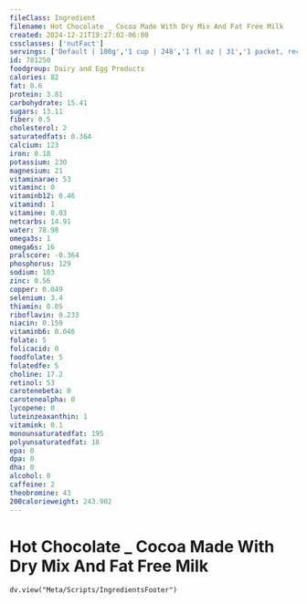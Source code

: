 ```yaml
---
fileClass: Ingredient
filename: Hot Chocolate _ Cocoa Made With Dry Mix And Fat Free Milk
created: 2024-12-21T19:27:02-06:00
cssclasses: ['nutFact']
servings: ['Default | 100g','1 cup | 248','1 fl oz | 31','1 packet, reconstituted | 211']
id: 781250
foodgroup: Dairy and Egg Products 
calories: 82
fat: 0.6
protein: 3.81
carbohydrate: 15.41
sugars: 13.11
fiber: 0.5
cholesterol: 2
saturatedfats: 0.364
calcium: 123
iron: 0.18
potassium: 230
magnesium: 21
vitaminarae: 53
vitaminc: 0
vitaminb12: 0.46
vitamind: 1
vitamine: 0.03
netcarbs: 14.91
water: 78.98
omega3s: 1
omega6s: 16
pralscore: -0.364
phosphorus: 129
sodium: 103
zinc: 0.56
copper: 0.049
selenium: 3.4
thiamin: 0.05
riboflavin: 0.233
niacin: 0.159
vitaminb6: 0.046
folate: 5
folicacid: 0
foodfolate: 5
folatedfe: 5
choline: 17.2
retinol: 53
carotenebeta: 0
carotenealpha: 0
lycopene: 0
luteinzeaxanthin: 1
vitamink: 0.1
monounsaturatedfat: 195
polyunsaturatedfat: 18
epa: 0
dpa: 0
dha: 0
alcohol: 0
caffeine: 2
theobromine: 43
200calorieweight: 243.902
---
```


# Hot Chocolate _ Cocoa Made With Dry Mix And Fat Free Milk

```dataviewjs
dv.view("Meta/Scripts/IngredientsFooter")
```